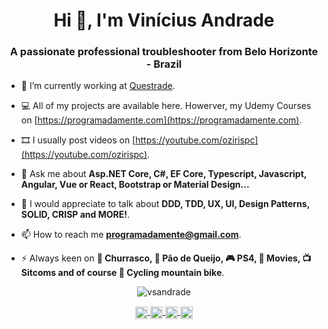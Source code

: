 <h1 align="center">Hi 👋, I'm Vinícius Andrade</h1>
<h3 align="center">A passionate professional troubleshooter from Belo Horizonte - Brazil</h3>

- 🔭  I’m currently working at [Questrade](https://www.questrade.com/home).

- 💻  All of my projects are available here. Howerver, my Udemy Courses on [https://programadamente.com](https://programadamente.com).

- 🎞️  I usually post videos on [https://youtube.com/ozirispc](https://youtube.com/ozirispc).

- 💬  Ask me about **Asp.NET Core, C#, EF Core, Typescript, Javascript, Angular, Vue or React, Bootstrap or Material Design...**

- 🙋  I would appreciate to talk about **DDD, TDD, UX, UI, Design Patterns, SOLID, CRISP and MORE!**.

- 📫  How to reach me **programadamente@gmail.com**.

- ⚡  Always keen on **🍖 Churrasco, 🧀 Pão de Queijo, 🎮 PS4, 🍿 Movies, 📺 Sitcoms and of course 🚵 Cycling mountain bike**.

<p align="center">
  <img src="https://github-readme-stats.vercel.app/api?username=vsandrade&show_icons=true" alt="vsandrade" />
</p>

<p align="center">
  <a href="https://youtube.com/ozirispc" target="_blank">
    <img align="center" src="https://cdn.jsdelivr.net/npm/simple-icons@3.0.1/icons/youtube.svg" alt="hynzhw" height="20" width="20" />
  </a>
  <a href="https://instagram.com/ozirispc" target="_blank">
    <img align="center" src="https://cdn.jsdelivr.net/npm/simple-icons@3.0.1/icons/instagram.svg" alt="hynzhw" height="20" width="20" />
  </a>
  <a href="https://twitter.com/ozirispc" target="_blank">
    <img align="center" src="https://cdn.jsdelivr.net/npm/simple-icons@3.0.1/icons/twitter.svg" alt="hynzhw" height="20" width="20" />
  </a>
  <a href="https://www.linkedin.com/in/vin%C3%ADcius-de-andrade-31b60620/" target="_blank">
    <img align="center" src="https://cdn.jsdelivr.net/npm/simple-icons@3.0.1/icons/linkedin.svg" alt="ghaynesh" height="20" width="20" />
  </a>
</p>
